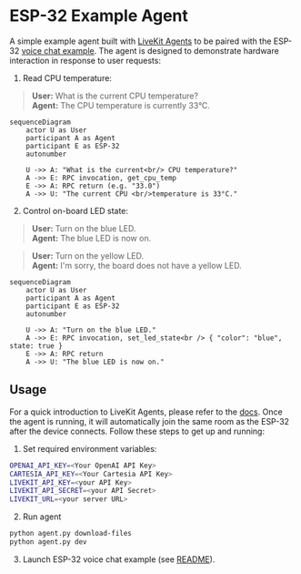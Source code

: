 # ESP-32 Example Agent

A simple example agent built with [LiveKit Agents](https://docs.livekit.io/agents/) to be paired with the ESP-32 [voice chat example](../README.md). The agent is designed to demonstrate hardware interaction in response to user requests:

1. Read CPU temperature:

> **User:** What is the current CPU temperature? \
> **Agent:** The CPU temperature is currently 33°C.

```mermaid
sequenceDiagram
    actor U as User
    participant A as Agent
    participant E as ESP-32
    autonumber

    U ->> A: "What is the current<br/> CPU temperature?"
    A ->> E: RPC invocation, get_cpu_temp
    E ->> A: RPC return (e.g. "33.0")
    A ->> U: "The current CPU <br/>temperature is 33°C."
```

2. Control on-board LED state:

> **User:** Turn on the blue LED. \
> **Agent:** The blue LED is now on.

> **User:** Turn on the yellow LED. \
> **Agent:** I'm sorry, the board does not have a yellow LED.

```mermaid
sequenceDiagram
    actor U as User
    participant A as Agent
    participant E as ESP-32
    autonumber

    U ->> A: "Turn on the blue LED."
    A ->> E: RPC invocation, set_led_state<br /> { "color": "blue", state: true }
    E ->> A: RPC return
    A ->> U: "The blue LED is now on."
```

## Usage

For a quick introduction to LiveKit Agents, please refer to the [docs](https://docs.livekit.io/agents/). Once the agent is running, it will automatically join the same room as the ESP-32 after the device connects. Follow these steps to get up and running:

1. Set required environment variables:

```sh
OPENAI_API_KEY=<Your OpenAI API Key>
CARTESIA_API_KEY=<Your Cartesia API Key>
LIVEKIT_API_KEY=<your API Key>
LIVEKIT_API_SECRET=<your API Secret>
LIVEKIT_URL=<your server URL>
```

2. Run agent

```sh
python agent.py download-files
python agent.py dev
```

3. Launch ESP-32 voice chat example (see [README](../README.md)).
